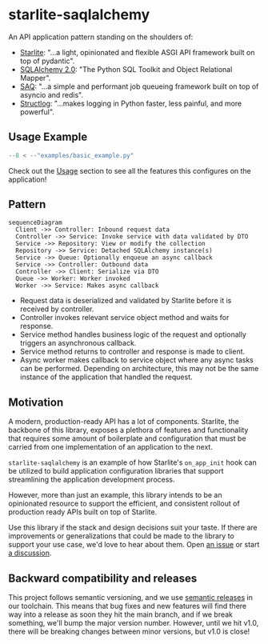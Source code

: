 # starlite-saqlalchemy

An API application pattern standing on the shoulders of:

- [Starlite](https://starlite-api.github.io/starlite/): "...a light, opinionated and flexible ASGI
  API framework built on top of pydantic".
- [SQLAlchemy 2.0](https://docs.sqlalchemy.org/en/20/): "The Python SQL Toolkit and Object
  Relational Mapper".
- [SAQ](https://github.com/tobymao/saq): "...a simple and performant job queueing framework built on
  top of asyncio and redis".
- [Structlog](https://www.structlog.org/en/stable/): "...makes logging in Python faster, less
  painful, and more powerful".

## Usage Example

```py title="Simple Example"
--8 < --"examples/basic_example.py"
```

Check out the [Usage](config/) section to see all the features this configures on the application!

## Pattern

``` mermaid
sequenceDiagram
  Client ->> Controller: Inbound request data
  Controller ->> Service: Invoke service with data validated by DTO
  Service ->> Repository: View or modify the collection
  Repository ->> Service: Detached SQLAlchemy instance(s)
  Service ->> Queue: Optionally enqueue an async callback
  Service ->> Controller: Outbound data
  Controller ->> Client: Serialize via DTO
  Queue ->> Worker: Worker invoked
  Worker ->> Service: Makes async callback
```

- Request data is deserialized and validated by Starlite before it is received by controller.
- Controller invokes relevant service object method and waits for response.
- Service method handles business logic of the request and optionally triggers an asynchronous
  callback.
- Service method returns to controller and response is made to client.
- Async worker makes callback to service object where any async tasks can be performed.
  Depending on architecture, this may not be the same instance of the application that handled the
  request.

## Motivation

A modern, production-ready API has a lot of components. Starlite, the backbone of this library,
exposes a plethora of features and functionality that requires some amount of boilerplate and
configuration that must be carried from one implementation of an application to the next.

`starlite-saqlalchemy` is an example of how Starlite's `on_app_init` hook can be utilized to build
application configuration libraries that support streamlining the application development process.

However, more than just an example, this library intends to be an opinionated resource to support
the efficient, and consistent rollout of production ready APIs built on top of Starlite.

Use this library if the stack and design decisions suit your taste. If there are improvements or
generalizations that could be made to the library to support your use case, we'd love to hear about
them. Open [an issue](https://github.com/topsport-com-au/starlite-saqlalchemy/issues) or start
[a discussion](https://github.com/topsport-com-au/starlite-saqlalchemy/discussions).

## Backward compatibility and releases

This project follows semantic versioning, and we use
[semantic releases](https://python-semantic-release.readthedocs.io/en/latest/) in our toolchain.
This means that bug fixes and new features will find there way into a release as soon they hit the
main branch, and if we break something, we'll bump the major version number. However, until we hit
v1.0, there will be breaking changes between minor versions, but v1.0 is close!
